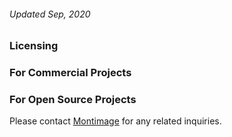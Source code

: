 ###### Updated Sep, 2020

### Licensing



### For Commercial Projects



### For Open Source Projects


Please contact [Montimage](mailto:contact@montimage.com) for any related inquiries.